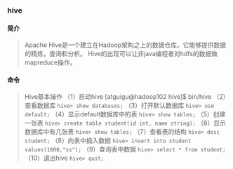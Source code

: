 ### hive
#### 简介
>Apache Hive是一个建立在Hadoop架构之上的数据仓库。它能够提供数据的精炼，查询和分析。
>Hive的出现可以让非java编程者对hdfs的数据做mapreduce操作。
>
#### 命令
> Hive基本操作
>（1）启动hive
> [atguigu@hadoop102 hive]$ bin/hive
>（2）查看数据库
> `hive> show databases;`
>（3）打开默认数据库
> `hive> use default;`
>（4）显示default数据库中的表
> `hive> show tables;`
>（5）创建一张表
>`hive> create table student(id int, name string);`
>（6）显示数据库中有几张表
>`hive> show tables;`
>（7）查看表的结构
>`hive> desc student;`
>（8）向表中插入数据
>`hive> insert into student values(1000,"ss");`
>（9）查询表中数据
>`hive> select * from student;`
>（10）退出hive
>`hive> quit;`


####
